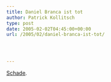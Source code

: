 ```yaml
---
title: Daniel Branca ist tot
author: Patrick Kollitsch
type: post
date: 2005-02-02T04:45:00+00:00
url: /2005/02/daniel-branca-ist-tot/




---
```

[Schade][1].

 [1]: http://derstandard.at/?url=/?id=1937820